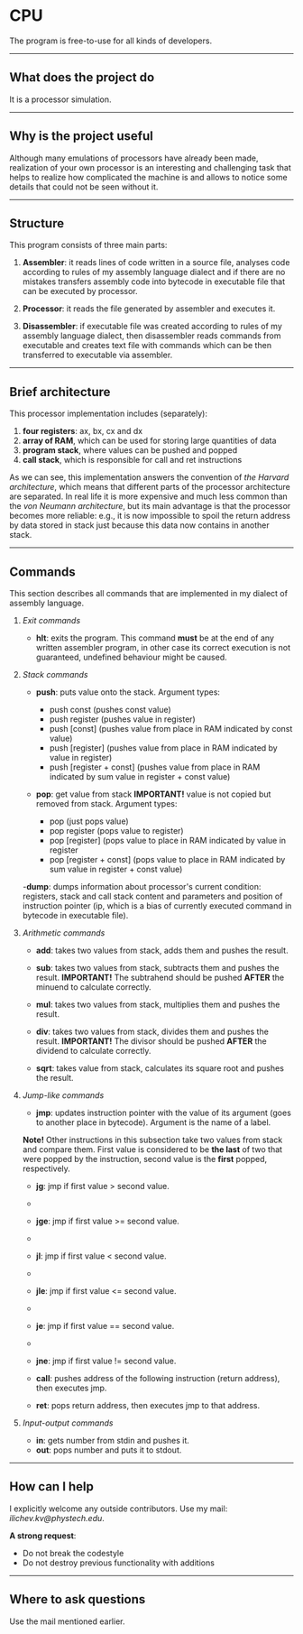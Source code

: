 # CPU

The program is free-to-use for all kinds of developers.
***
## What does the project do
It is a processor simulation.

***
## Why is the project useful
Although many emulations of processors have already been made, realization of your own processor is an interesting and challenging task
that helps to realize how complicated the machine is and allows to notice some details that could not be seen without it.

***
## Structure
This program consists of three main parts:

1. __Assembler__: it reads lines of code written in a source file, analyses code according to rules of my assembly language dialect
and if there are no mistakes transfers assembly code into bytecode in executable file that can be executed by processor.

2. __Processor__: it reads the file generated by assembler and executes it.

3. __Disassembler__: if executable file was created according to rules of my assembly language dialect, then disassembler reads commands
from executable and creates text file with commands which can be then transferred to executable via assembler.

***
## Brief architecture
This processor implementation includes (separately):

1. __four registers__: ax, bx, cx and dx
2. __array of RAM__, which can be used for storing large quantities of data
3. __program stack__, where values can be pushed and popped
4. __call stack__, which is responsible for call and ret instructions

As we can see, this implementation answers the convention of *the Harvard architecture*, which means that different parts of the processor
architecture are separated. In real life it is more expensive and much less common than the *von Neumann architecture*, but its main
advantage is that the processor becomes more reliable: e.g., it is now impossible to spoil the return address by data stored in stack
just because this data now contains in another stack.

***
## Commands
This section describes all commands that are implemented in my dialect of assembly language.

1. *Exit commands*
   - __hlt__: exits the program. This command __must__ be at the end of any written assembler program, in other case its correct execution
              is not guaranteed, undefined behaviour might be caused.

2. *Stack commands*

   - __push__: puts value onto the stack. Argument types:
       + push const (pushes const value)
       + push register (pushes value in register)
       + push [const] (pushes value from place in RAM indicated by const value)
       + push [register] (pushes value from place in RAM indicated by value in register)
       + push [register + const] (pushes value from place in RAM indicated by sum value in register + const value)

   - __pop__: get value from stack __IMPORTANT!__ value is not copied but removed from stack. Argument types:
       + pop  (just pops value)
       + pop register (pops value to register)
       + pop [register] (pops value to place in RAM indicated by value in register
       + pop [register + const] (pops value to place in RAM indicated by sum value in register + const value)
   
   -__dump__: dumps information about processor's current condition: registers, stack and call stack content and parameters
              and position of instruction pointer (ip, which is a bias of currently executed command in bytecode in executable file).
   
3. *Arithmetic commands*
   - __add__: takes two values from stack, adds them and pushes the result.
   
   - __sub__: takes two values from stack, subtracts them and pushes the result. __IMPORTANT!__ The subtrahend should be pushed
              __AFTER__ the minuend to calculate correctly.
              
   - __mul__: takes two values from stack, multiplies them and pushes the result.
   
   - __div__: takes two values from stack, divides them and pushes the result. __IMPORTANT!__ The divisor should be pushed 
              __AFTER__ the dividend to calculate correctly.
   
   - __sqrt__: takes value from stack, calculates its square root and pushes the result.

4. *Jump-like commands*
   - __jmp__: updates instruction pointer with the value of its argument (goes to another place in bytecode). Argument is the name 
              of a label.
   
   __Note!__ Other instructions in this subsection take two values from stack and compare them.
             First value is considered to be __the last__ of two that were popped by the instruction, second value is the __first__ popped,
             respectively.
   
   - __jg__: jmp if first value > second value.
   - 
   - __jge__: jmp if first value >= second value.
   - 
   - __jl__: jmp if first value < second value.
   - 
   - __jle__: jmp if first value <= second value.
   - 
   - __je__: jmp if first value == second value.
   - 
   - __jne__: jmp if first value != second value.

   - __call__: pushes address of the following instruction (return address), then executes jmp.

   - __ret__: pops return address, then executes jmp to that address.

5. *Input-output commands*
   
   - __in__: gets number from stdin and pushes it.
   - __out__: pops number and puts it to stdout.
   
*** 
## How can I help
I explicitly welcome any outside contributors. Use my mail: _ilichev.kv@phystech.edu_.

__A strong request__:
* Do not break the codestyle
* Do not destroy previous functionality with additions

***
## Where to ask questions
Use the mail mentioned earlier.
